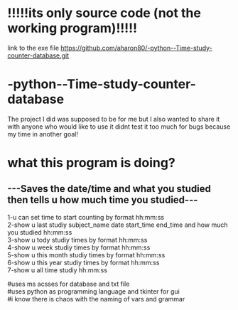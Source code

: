 # !!!!!its only source code (not the working program)!!!!!


link to the exe file 
https://github.com/aharon80/-python--Time-study-counter-database.git

# -python--Time-study-counter-database
The project I did was supposed to be for me but I also wanted to share it with anyone who would like to use it
didnt test it too much for bugs because my time in another goal!

# what this program is doing?
## ---Saves the  date/time and what you studied then tells u how much time you studied---
1-u can set time to start counting by format hh:mm:ss <br />
2-show u last studiy subject_name date start_time end_time and how much you studied hh:mm:ss <br />
3-show u tody studiy times by format hh:mm:ss <br />
4-show u week studiy times by format hh:mm:ss <br />
5-show u this month studiy times by format hh:mm:ss <br />
6-show u this year studiy times by format hh:mm:ss <br />
7-show u all time studiy hh:mm:ss <br />

#uses ms acsses for database and txt file <br />
#uses python as programming language and tkinter for gui <br />
#i know there is chaos with the naming of vars and grammar <br />


